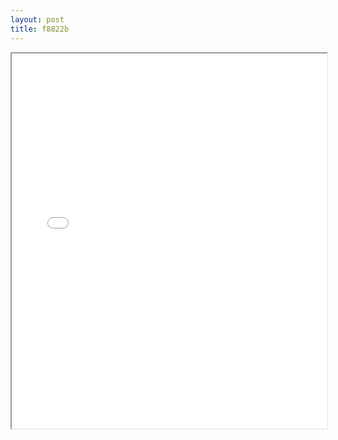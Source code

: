 ```yaml
---
layout: post
title: f8822b
---
```


<div class="pdf-container">
<iframe src="/ea/assets/pdfs/forms/f8822b.pdf" height="600" width="100%" allowFullScreen="true"></iframe>
</div>

